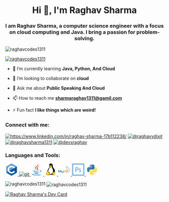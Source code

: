 <!---
raghavcodes1311/raghavcodes1311 is a ✨ special ✨ repository because its `README.md` (this file) appears on your GitHub profile.
You can click the Preview link to take a look at your changes.
--->
<h1 align="center">Hi 👋, I'm Raghav Sharma</h1>
<h3 align="center">I am Raghav Sharma, a computer science engineer with a focus on cloud computing and Java. I bring a passion for problem-solving.</h3>

<p align="left"> <img src="https://komarev.com/ghpvc/?username=raghavcodes1311&label=Profile%20views&color=0e75b6&style=flat" alt="raghavcodes1311" /> </p>

<p align="left"> <a href="https://github.com/ryo-ma/github-profile-trophy"><img src="https://github-profile-trophy.vercel.app/?username=raghavcodes1311" alt="raghavcodes1311" /></a> </p>

- 🌱 I’m currently learning **Java, Python, And Cloud**

- 👯 I’m looking to collaborate on **cloud**

- 💬 Ask me about **Public Speaking And Cloud**

- 📫 How to reach me **sharmaraghav1311@gamil.com**

- ⚡ Fun fact **I like things which are weird!**

<h3 align="left">Connect with me:</h3>
<p align="left">
<a href="https://linkedin.com/in/https://www.linkedin.com/in/raghav-sharma-17b112238/" target="blank"><img align="center" src="https://raw.githubusercontent.com/rahuldkjain/github-profile-readme-generator/master/src/images/icons/Social/linked-in-alt.svg" alt="https://www.linkedin.com/in/raghav-sharma-17b112238/" height="30" width="40" /></a>
<a href="https://instagram.com/@raghavvdixit" target="blank"><img align="center" src="https://raw.githubusercontent.com/rahuldkjain/github-profile-readme-generator/master/src/images/icons/Social/instagram.svg" alt="@raghavvdixit" height="30" width="40" /></a>
<a href="https://www.hackerrank.com/@raghavsharma1311" target="blank"><img align="center" src="https://raw.githubusercontent.com/rahuldkjain/github-profile-readme-generator/master/src/images/icons/Social/hackerrank.svg" alt="@raghavsharma1311" height="30" width="40" /></a>
<a href="https://www.leetcode.com/@devxraghav" target="blank"><img align="center" src="https://raw.githubusercontent.com/rahuldkjain/github-profile-readme-generator/master/src/images/icons/Social/leet-code.svg" alt="@devxraghav" height="30" width="40" /></a>
</p>

<h3 align="left">Languages and Tools:</h3>
<p align="left"> <a href="https://www.cprogramming.com/" target="_blank" rel="noreferrer"> <img src="https://raw.githubusercontent.com/devicons/devicon/master/icons/c/c-original.svg" alt="c" width="40" height="40"/> </a> <a href="https://git-scm.com/" target="_blank" rel="noreferrer"> <img src="https://www.vectorlogo.zone/logos/git-scm/git-scm-icon.svg" alt="git" width="40" height="40"/> </a> <a href="https://www.java.com" target="_blank" rel="noreferrer"> <img src="https://raw.githubusercontent.com/devicons/devicon/master/icons/java/java-original.svg" alt="java" width="40" height="40"/> </a> <a href="https://www.linux.org/" target="_blank" rel="noreferrer"> <img src="https://raw.githubusercontent.com/devicons/devicon/master/icons/linux/linux-original.svg" alt="linux" width="40" height="40"/> </a> <a href="https://www.mysql.com/" target="_blank" rel="noreferrer"> <img src="https://raw.githubusercontent.com/devicons/devicon/master/icons/mysql/mysql-original-wordmark.svg" alt="mysql" width="40" height="40"/> </a> <a href="https://www.photoshop.com/en" target="_blank" rel="noreferrer"> <img src="https://raw.githubusercontent.com/devicons/devicon/master/icons/photoshop/photoshop-line.svg" alt="photoshop" width="40" height="40"/> </a> <a href="https://www.python.org" target="_blank" rel="noreferrer"> <img src="https://raw.githubusercontent.com/devicons/devicon/master/icons/python/python-original.svg" alt="python" width="40" height="40"/> </a> </p>

<p><img align="left" src="https://github-readme-stats.vercel.app/api/top-langs?username=raghavcodes1311&show_icons=true&locale=en&layout=compact" alt="raghavcodes1311" /></p>

<p>&nbsp;<img align="center" src="https://github-readme-stats.vercel.app/api?username=raghavcodes1311&show_icons=true&locale=en" alt="raghavcodes1311" /></p>
<a href="https://app.daily.dev/devxraghav"><img src="https://api.daily.dev/devcards/bd447fd9da8243d59c71a57fadd969a8.png?r=w2q" width="400" alt="Raghav Sharma's Dev Card"/></a>
